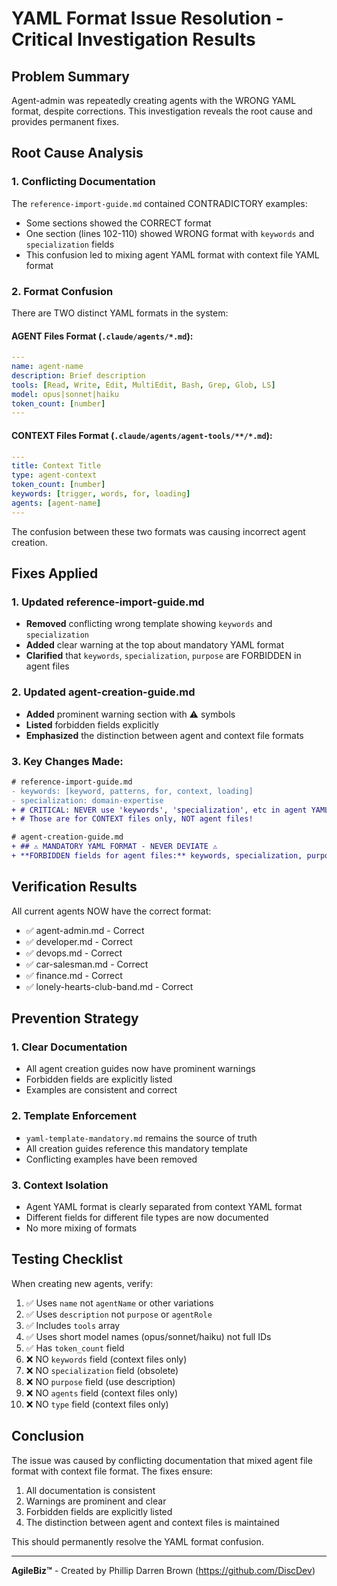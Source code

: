 # YAML Format Issue Resolution - Critical Investigation Results

## Problem Summary
Agent-admin was repeatedly creating agents with the WRONG YAML format, despite corrections. This investigation reveals the root cause and provides permanent fixes.

## Root Cause Analysis

### 1. Conflicting Documentation
The `reference-import-guide.md` contained CONTRADICTORY examples:
- Some sections showed the CORRECT format
- One section (lines 102-110) showed WRONG format with `keywords` and `specialization` fields
- This confusion led to mixing agent YAML format with context file YAML format

### 2. Format Confusion
There are TWO distinct YAML formats in the system:

#### AGENT Files Format (`.claude/agents/*.md`):
```yaml
---
name: agent-name
description: Brief description
tools: [Read, Write, Edit, MultiEdit, Bash, Grep, Glob, LS]
model: opus|sonnet|haiku
token_count: [number]
---
```

#### CONTEXT Files Format (`.claude/agents/agent-tools/**/*.md`):
```yaml
---
title: Context Title
type: agent-context
token_count: [number]
keywords: [trigger, words, for, loading]
agents: [agent-name]
---
```

The confusion between these two formats was causing incorrect agent creation.

## Fixes Applied

### 1. Updated reference-import-guide.md
- **Removed** conflicting wrong template showing `keywords` and `specialization`
- **Added** clear warning at the top about mandatory YAML format
- **Clarified** that `keywords`, `specialization`, `purpose` are FORBIDDEN in agent files

### 2. Updated agent-creation-guide.md
- **Added** prominent warning section with ⚠️ symbols
- **Listed** forbidden fields explicitly
- **Emphasized** the distinction between agent and context file formats

### 3. Key Changes Made:
```diff
# reference-import-guide.md
- keywords: [keyword, patterns, for, context, loading]
- specialization: domain-expertise
+ # CRITICAL: NEVER use 'keywords', 'specialization', etc in agent YAML
+ # Those are for CONTEXT files only, NOT agent files!

# agent-creation-guide.md
+ ## ⚠️ MANDATORY YAML FORMAT - NEVER DEVIATE ⚠️
+ **FORBIDDEN fields for agent files:** keywords, specialization, purpose, agents, type, title
```

## Verification Results

All current agents NOW have the correct format:
- ✅ agent-admin.md - Correct
- ✅ developer.md - Correct
- ✅ devops.md - Correct
- ✅ car-salesman.md - Correct
- ✅ finance.md - Correct
- ✅ lonely-hearts-club-band.md - Correct

## Prevention Strategy

### 1. Clear Documentation
- All agent creation guides now have prominent warnings
- Forbidden fields are explicitly listed
- Examples are consistent and correct

### 2. Template Enforcement
- `yaml-template-mandatory.md` remains the source of truth
- All creation guides reference this mandatory template
- Conflicting examples have been removed

### 3. Context Isolation
- Agent YAML format is clearly separated from context YAML format
- Different fields for different file types are now documented
- No more mixing of formats

## Testing Checklist

When creating new agents, verify:
1. ✅ Uses `name` not `agentName` or other variations
2. ✅ Uses `description` not `purpose` or `agentRole`
3. ✅ Includes `tools` array
4. ✅ Uses short model names (opus/sonnet/haiku) not full IDs
5. ✅ Has `token_count` field
6. ❌ NO `keywords` field (context files only)
7. ❌ NO `specialization` field (obsolete)
8. ❌ NO `purpose` field (use description)
9. ❌ NO `agents` field (context files only)
10. ❌ NO `type` field (context files only)

## Conclusion

The issue was caused by conflicting documentation that mixed agent file format with context file format. The fixes ensure:
1. All documentation is consistent
2. Warnings are prominent and clear
3. Forbidden fields are explicitly listed
4. The distinction between agent and context files is maintained

This should permanently resolve the YAML format confusion.

---

**AgileBiz™** - Created by Phillip Darren Brown (https://github.com/DiscDev)